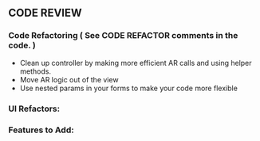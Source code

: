 ## CODE REVIEW


### Code Refactoring ( See CODE REFACTOR comments in the code. )
* Clean up controller by making more efficient AR calls and using helper methods. 
* Move AR logic out of the view
* Use nested params in your forms to make your code more flexible


### UI Refactors:

### Features to Add: 

